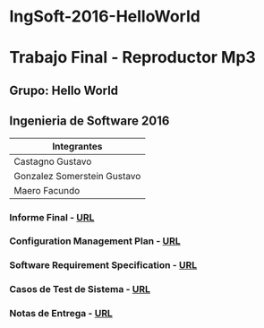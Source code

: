 # IngSoft-2016-HelloWorld
# Trabajo Final - Reproductor Mp3
## Grupo: Hello World
## Ingenieria de Software 2016

| Integrantes                 |
|-----------------------------|
| Castagno Gustavo            |
| Gonzalez Somerstein Gustavo |
| Maero Facundo               |

### Informe Final - [URL](https://drive.google.com/open?id=1HmlCOkhkvfajOT3kmx2d81_IPyVgNgbPtEJulgP8wIU)
### Configuration Management Plan - [URL](https://github.com/castagno/IngSoft-2016-HelloWorld/blob/master/docs/Cm%20Plan.md)
### Software Requirement Specification - [URL](https://github.com/castagno/IngSoft-2016-HelloWorld/blob/master/docs/SRS.md)
### Casos de Test de Sistema - [URL](https://github.com/castagno/IngSoft-2016-HelloWorld/blob/master/docs/Tests%20de%20Sistema.md)
### Notas de Entrega - [URL](https://docs.google.com/document/d/1FiLnc2N1MB6MT9Zi5VTsT5GME0U6hOCFJcrtlJcFeq8/edit?usp=sharing)
